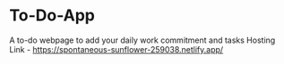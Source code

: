 # To-Do-App
A to-do webpage to add your daily work commitment and tasks
Hosting Link - https://spontaneous-sunflower-259038.netlify.app/
